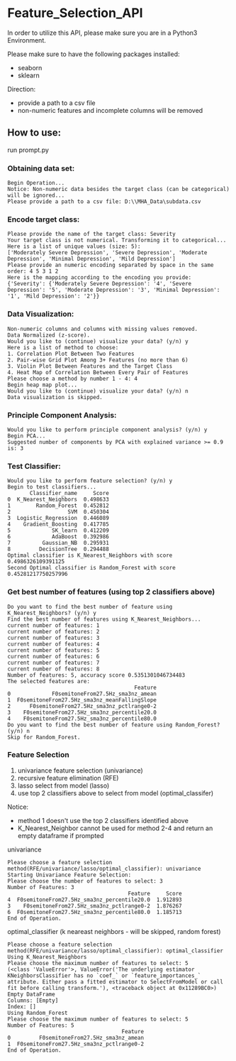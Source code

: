 # Feature_Selection_API

In order to utilize this API, please make sure you are in a Python3 Environment.

Please make sure to have the following packages installed:
- seaborn
- sklearn

Direction:
- provide a path to a csv file
- non-numeric features and incomplete columns will be removed 

## How to use:
run prompt.py 

### Obtaining data set:
```
Begin Operation... 
Notice: Non-numeric data besides the target class (can be categorical) will be ignored... 
Please provide a path to a csv file: D:\\MHA_Data\subdata.csv
```

### Encode target class:
```
Please provide the name of the target class: Severity
Your target class is not numerical. Transforming it to categorical...
Here is a list of unique values (size: 5): 
['Moderately Severe Depression', 'Severe Depression', 'Moderate Depression', 'Minimal Depression', 'Mild Depression']
Please provide an numeric encoding separated by space in the same order: 4 5 3 1 2
Here is the mapping according to the encoding you provide: 
{'Severity': {'Moderately Severe Depression': '4', 'Severe Depression': '5', 'Moderate Depression': '3', 'Minimal Depression': '1', 'Mild Depression': '2'}}
```

### Data Visualization:
```
Non-numeric columns and columns with missing values removed.
Data Normalized (z-score).
Would you like to (continue) visualize your data? (y/n) y
Here is a list of method to choose: 
1. Correlation Plot Between Two Features
2. Pair-wise Grid Plot Among 3+ Features (no more than 6)
3. Violin Plot Between Features and the Target Class
4. Heat Map of Correlation Between Every Pair of Features
Please choose a method by number 1 - 4: 4
Begin heap map plot... 
Would you like to (continue) visualize your data? (y/n) n
Data visualization is skipped. 
```

### Principle Component Analysis:
```
Would you like to perform principle component analysis? (y/n) y
Begin PCA... 
Suggested number of components by PCA with explained variance >= 0.9 is: 3
```

### Test Classifier:
```
Would you like to perform feature selection? (y/n) y
Begin to test classifiers... 
       Classifier_name     Score
0  K_Nearest_Neighbors  0.498633
1        Random_Forest  0.452812
2                  SVM  0.450304
3  Logistic_Regression  0.446089
4    Gradient_Boosting  0.417785
5             SK_learn  0.412209
6             AdaBoost  0.392986
7          Gaussian_NB  0.295931
8         DecisionTree  0.294488
Optimal classifier is K_Nearest_Neighbors with score 0.4986326109391125
Second Optimal classifier is Random_Forest with score 0.45281217750257996
```

### Get best number of features (using top 2 classifiers above)
```
Do you want to find the best number of feature using K_Nearest_Neighbors? (y/n) y
Find the best number of features using K_Nearest_Neighbors... 
current number of features: 1
current number of features: 2
current number of features: 3
current number of features: 4
current number of features: 5
current number of features: 6
current number of features: 7
current number of features: 8
Number of features: 5, accuracy score 0.5351301046734483
The selected features are: 
                                        Feature
0             F0semitoneFrom27.5Hz_sma3nz_amean
1  F0semitoneFrom27.5Hz_sma3nz_meanFallingSlope
2      F0semitoneFrom27.5Hz_sma3nz_pctlrange0-2
3    F0semitoneFrom27.5Hz_sma3nz_percentile20.0
4    F0semitoneFrom27.5Hz_sma3nz_percentile80.0
Do you want to find the best number of feature using Random_Forest? (y/n) n
Skip for Random_Forest.
```

### Feature Selection
1. univariance feature selection (univariance)
2. recursive feature elimination (RFE)
3. lasso select from model (lasso)
4. use top 2 classifiers above to select from model (optimal_classifer)

Notice:
- method 1 doesn't use the top 2 classifiers identified above
- K_Nearest_Neighbor cannot be used for method 2-4 and return an empty dataframe if prompted


univariance
```
Please choose a feature selection method(RFE/univariance/lasso/optimal_classifier): univariance
Starting Univariance Feature Selection: 
Please choose the number of features to select: 3
Number of Features: 3
                                      Feature     Score
4  F0semitoneFrom27.5Hz_sma3nz_percentile20.0  1.912893
3    F0semitoneFrom27.5Hz_sma3nz_pctlrange0-2  1.876267
6  F0semitoneFrom27.5Hz_sma3nz_percentile80.0  1.185713
End of Operation.
```

optimal_classifier (k neareast neighbors - will be skipped, random forest)
```
Please choose a feature selection method(RFE/univariance/lasso/optimal_classifier): optimal_classifier
Using K_Nearest_Neighbors
Please choose the maximum number of features to select: 5
(<class 'ValueError'>, ValueError('The underlying estimator KNeighborsClassifier has no `coef_` or `feature_importances_` attribute. Either pass a fitted estimator to SelectFromModel or call fit before calling transform.'), <traceback object at 0x11289BC0>)
Empty DataFrame
Columns: [Empty]
Index: []
Using Random_Forest
Please choose the maximum number of features to select: 5
Number of Features: 5
                                    Feature
0         F0semitoneFrom27.5Hz_sma3nz_amean
1  F0semitoneFrom27.5Hz_sma3nz_pctlrange0-2
End of Operation.
```




